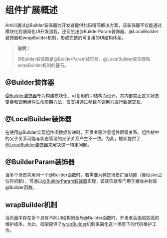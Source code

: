 # 组件扩展概述
<!--Kit: ArkUI-->
<!--Subsystem: ArkUI-->
<!--Owner: @zhangboren-->
<!--Designer: @zhangboren-->
<!--Tester: @TerryTsao-->
<!--Adviser: @zhang_yixin13-->

ArkUI通过@Builder装饰器为开发者提供代码精简解决方案，该装饰器不仅能通过模块化封装简化UI开发流程，还衍生出@BuilderParam装饰器、@LocalBuilder装饰器和wrapBuilder机制，形成完整的可复用的UI结构体系。

> **说明：**
>
> @Builder装饰器是@BuilderParam装饰器、@LocalBuilder装饰器和wrapBuilder机制的基石。

## @Builder装饰器

[@Builder装饰器](./arkts-builder.md)专为构建模块化、可复用的UI结构而设计，其内部禁止定义状态变量和调用组件生命周期方法，仅支持通过参数与调用方进行数据交互。

## @LocalBuilder装饰器

在使用@Builder实现组件间数据传递时，开发者需注意组件层级关系。组件树中的父子关系可能与状态管理的父子关系产生不一致。为此，框架提供了[@LocalBuilder装饰器](./arkts-localBuilder.md)来解决这一特定问题。

## @BuilderParam装饰器

当多个场景共用同一个@Builder函数时，若需要为特定场景扩展功能（类似slot占位符机制），可通过[@BuilderParam装饰器](./arkts-builderparam.md)实现，该装饰器专门用于接收并封装@Builder函数。

## wrapBuilder机制

当页面中存在多个具有不同UI结构的全局@Builder函数时，开发者会面临较高的维护成本。为此，框架提供了[wrapBuilder](./arkts-wrapBuilder.md)机制来简化这一场景下的代码维护工作。